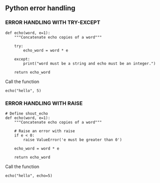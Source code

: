 ## Python error handling

### ERROR HANDLING WITH TRY-EXCEPT

```
def echo(word, e=1):
    """Concatenate echo copies of a word"""

    try:
        echo_word = word * e

    except:
        print("word must be a string and echo must be an integer.")

    return echo_word 
``` 

Call the function
``` 
echo("hello", 5)
``` 

### ERROR HANDLING WITH RAISE
``` 
# Define shout_echo
def echo(word, e=1):
    """Concatenate echo copies of a word"""

    # Raise an error with raise
    if e < 0:
        raise ValueError('e must be greater than 0')

    echo_word = word * e

    return echo_word 
``` 
Call the function
``` 
echo("hello", echo=5)
``` 